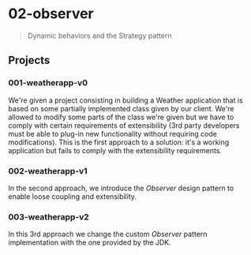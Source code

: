 # 02-observer
> Dynamic behaviors and the Strategy pattern

## Projects

### 001-weatherapp-v0
We're given a project consisting in building a Weather application that is based on some partially implemented class given by our client. We're allowed to modify some parts of the class we're given but we have to comply with certain requirements of extensibility (3rd party developers must be able to plug-in new functionality without requiring code modifications).
This is the first approach to a solution: it's a working application but fails to comply with the extensibility requirements.

### 002-weatherapp-v1
In the second approach, we introduce the *Observer* design pattern to enable loose coupling and extensibility.

### 003-weatherapp-v2
In this 3rd approach we change the custom *Observer* pattern implementation with the one provided by the JDK.